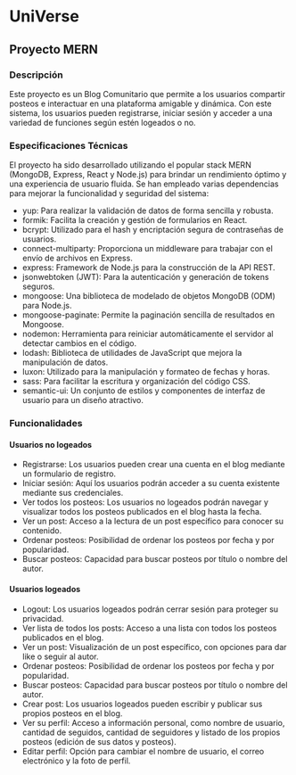 # UniVerse
## Proyecto MERN

### Descripción

Este proyecto es un Blog Comunitario que permite a los usuarios compartir posteos e interactuar en una plataforma amigable y dinámica. Con este sistema, los usuarios pueden registrarse, iniciar sesión y acceder a una variedad de funciones según estén logeados o no.

### Especificaciones Técnicas

El proyecto ha sido desarrollado utilizando el popular stack MERN (MongoDB, Express, React y Node.js) para brindar un rendimiento óptimo y una experiencia de usuario fluida. Se han empleado varias dependencias para mejorar la funcionalidad y seguridad del sistema:

- yup: Para realizar la validación de datos de forma sencilla y robusta.
- formik: Facilita la creación y gestión de formularios en React.
- bcrypt: Utilizado para el hash y encriptación segura de contraseñas de usuarios.
- connect-multiparty: Proporciona un middleware para trabajar con el envío de archivos en Express.
- express: Framework de Node.js para la construcción de la API REST.
- jsonwebtoken (JWT): Para la autenticación y generación de tokens seguros.
- mongoose: Una biblioteca de modelado de objetos MongoDB (ODM) para Node.js.
- mongoose-paginate: Permite la paginación sencilla de resultados en Mongoose.
- nodemon: Herramienta para reiniciar automáticamente el servidor al detectar cambios en el código.
- lodash: Biblioteca de utilidades de JavaScript que mejora la manipulación de datos.
- luxon: Utilizado para la manipulación y formateo de fechas y horas.
- sass: Para facilitar la escritura y organización del código CSS.
- semantic-ui: Un conjunto de estilos y componentes de interfaz de usuario para un diseño atractivo.


### Funcionalidades
#### Usuarios no logeados

- Registrarse: Los usuarios pueden crear una cuenta en el blog mediante un formulario de registro.
- Iniciar sesión: Aquí los usuarios podrán acceder a su cuenta existente mediante sus credenciales.
- Ver todos los posteos: Los usuarios no logeados podrán navegar y visualizar todos los posteos publicados en el blog hasta la fecha.
- Ver un post: Acceso a la lectura de un post específico para conocer su contenido.
- Ordenar posteos: Posibilidad de ordenar los posteos por fecha y por popularidad.
- Buscar posteos: Capacidad para buscar posteos por título o nombre del autor.

#### Usuarios logeados

- Logout: Los usuarios logeados podrán cerrar sesión para proteger su privacidad.
- Ver lista de todos los posts: Acceso a una lista con todos los posteos publicados en el blog.
- Ver un post: Visualización de un post específico, con opciones para dar like o seguir al autor.
- Ordenar posteos: Posibilidad de ordenar los posteos por fecha y por popularidad.
- Buscar posteos: Capacidad para buscar posteos por título o nombre del autor.
- Crear post: Los usuarios logeados pueden escribir y publicar sus propios posteos en el blog.
- Ver su perfil: Acceso a información personal, como nombre de usuario, cantidad de seguidos, cantidad de seguidores y listado de los propios posteos (edición de sus datos y posteos).
- Editar perfil: Opción para cambiar el nombre de usuario, el correo electrónico y la foto de perfil.





